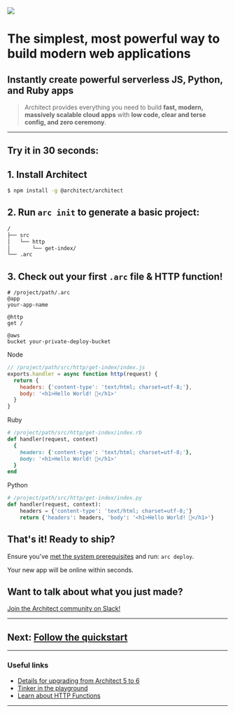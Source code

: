<img src="/_static/architect-logo-500b@2x.png" id=main-logo>

# The simplest, most powerful way to build modern web applications

## Instantly create powerful serverless JS, Python, and Ruby apps

> Architect provides everything you need to build **fast, modern, massively scalable cloud apps** with **low code, clear and terse config, and zero ceremony**.

---

## Try it in 30 seconds:

## 1. Install Architect

```bash
$ npm install -g @architect/architect
```


## 2. Run `arc init` to generate a basic project:

```bash
/
├── src
│   └── http
│       └── get-index/
└── .arc
```

## 3. Check out your first `.arc` file & HTTP function!

```arc
# /project/path/.arc
@app
your-app-name

@http
get /

@aws
bucket your-private-deploy-bucket
```

<section class="code-examples">

Node

```javascript
// /project/path/src/http/get-index/index.js
exports.handler = async function http(request) {
  return {
    headers: {'content-type': 'text/html; charset=utf-8;'},
    body: '<h1>Hello World! 🎉</h1>'
  }
}
```

Ruby

```ruby
# /project/path/src/http/get-index/index.rb
def handler(request, context)
  {
    headers: {'content-type': 'text/html; charset=utf-8;'},
    body: '<h1>Hello World! 🎉</h1>'
  }
end
```

Python

```python
# /project/path/src/http/get-index/index.py
def handler(request, context):
    headers = {'content-type': 'text/html; charset=utf-8;'}
    return {'headers': headers, 'body': '<h1>Hello World! 🎉</h1>'}
```

</section>

## That's it! Ready to ship?

Ensure you've [met the system prerequisites](/quickstart) and run: `arc deploy`.

Your new app will be online within seconds.


## Want to talk about what you just made?

[Join the Architect community on Slack!](https://join.slack.com/t/architecture-as-text/shared_invite/MjE2MzU4Nzg0NTY1LTE1MDA2NzgyMzYtODE2NzRkOGRmYw)

---
## Next: [Follow the quickstart](/quickstart)
---

### Useful links
- [Details for upgrading from Architect 5 to 6](/guides/upgrade)
- [Tinker in the playground](/playground)
- [Learn about HTTP Functions](/primitives/http)
---
